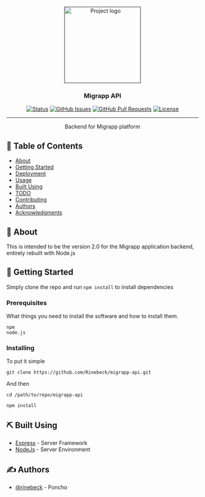 <p align="center">
  <a href="" rel="noopener">
 <img width=200px height=200px src="https://i.imgur.com/6wj0hh6.jpg" alt="Project logo"></a>
</p>

<h3 align="center">Migrapp API</h3>

<div align="center">

[![Status](https://img.shields.io/badge/status-active-success.svg)]()
[![GitHub Issues](https://img.shields.io/github/issues/kylelobo/The-Documentation-Compendium.svg)](https://github.com/Rinebeck/migrapp-api/issues)
[![GitHub Pull Requests](https://img.shields.io/github/issues-pr/kylelobo/The-Documentation-Compendium.svg)](https://github.com/Rinebeck/migrapp-api/pulls)
[![License](https://img.shields.io/badge/license-MIT-blue.svg)](/LICENSE)

</div>

---

<p align="center">Backend for Migrapp platform
    <br> 
</p>

## 📝 Table of Contents

- [About](#about)
- [Getting Started](#getting_started)
- [Deployment](#deployment)
- [Usage](#usage)
- [Built Using](#built_using)
- [TODO](../TODO.md)
- [Contributing](../CONTRIBUTING.md)
- [Authors](#authors)
- [Acknowledgments](#acknowledgement)

## 🧐 About <a name = "about"></a>

This is intended to be the version 2.0 for the Migrapp application backend, entirely rebuilt with Node.js

## 🏁 Getting Started <a name = "getting_started"></a>

Simply clone the repo and run `npm install` to install dependencies

### Prerequisites

What things you need to install the software and how to install them.

```
npm
node.js
```

### Installing

To put it simple

```
git clone https://github.com/Rinebeck/migrapp-api.git
```

And then

```
cd /path/to/repo/migrapp-api
```
```
npm install
```

## ⛏️ Built Using <a name = "built_using"></a>

- [Express](https://expressjs.com/) - Server Framework
- [NodeJs](https://nodejs.org/en/) - Server Environment

## ✍️ Authors <a name = "authors"></a>

- [@rinebeck](https://twitter.com/rinebeck) - Poncho
